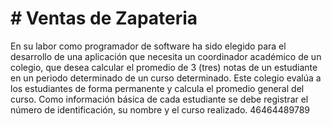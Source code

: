 # # Ventas de Zapateria
En su labor como programador de software ha sido elegido para el desarrollo de una aplicación que
necesita un coordinador académico de un colegio, que desea calcular el promedio de 3 (tres) notas de
un estudiante en un periodo determinado de un curso determinado. Este colegio evalúa a los
estudiantes de forma permanente y calcula el promedio general del curso. Como información básica
de cada estudiante se debe registrar el número de identificación, su nombre y el curso realizado.
46464489789
